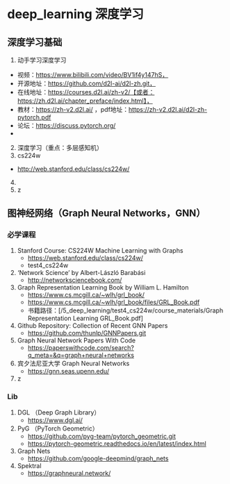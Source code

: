 # deep_learning 深度学习

## 深度学习基础
    
1. 动手学习深度学习
- 视频：https://www.bilibili.com/video/BV1if4y147hS，
- 开源地址：https://github.com/d2l-ai/d2l-zh.git，
- 在线地址：https://courses.d2l.ai/zh-v2/【或者：https://zh.d2l.ai/chapter_preface/index.html】，
- 教材：https://zh-v2.d2l.ai/  ，pdf地址：https://zh-v2.d2l.ai/d2l-zh-pytorch.pdf
- 论坛：https://discuss.pytorch.org/
- 
2.  深度学习（重点：多层感知机）
3.  cs224w
- http://web.stanford.edu/class/cs224w/
4. 
5. z


## 图神经网络（Graph Neural Networks，GNN）

### 必学课程
1. Stanford Course: CS224W Machine Learning with Graphs
   - https://web.stanford.edu/class/cs224w/
   - test4_cs224w
2. ‘Network Science’ by Albert-László Barabási
   - http://networksciencebook.com/
3. Graph Representation Learning Book by William L. Hamilton
   - https://www.cs.mcgill.ca/~wlh/grl_book/
   - https://www.cs.mcgill.ca/~wlh/grl_book/files/GRL_Book.pdf
   - 书籍路径：[/5_deep_learning/test4_cs224w/course_materials/Graph Representation Learning GRL_Book.pdf]
4. Github Repository: Collection of Recent GNN Papers
   - https://github.com/thunlp/GNNPapers.git
5. Graph Neural Network Papers With Code
   - https://paperswithcode.com/search?q_meta=&q=graph+neural+networks
6. 宾夕法尼亚大学 Graph Neural Networks 
   - https://gnn.seas.upenn.edu/
7. z


### Lib
    
1. DGL （Deep Graph Library）
   - https://www.dgl.ai/
2. PyG （PyTorch Geometric）
   - https://github.com/pyg-team/pytorch_geometric.git
   - https://pytorch-geometric.readthedocs.io/en/latest/index.html
3. Graph Nets
   - https://github.com/google-deepmind/graph_nets
4. Spektral
   - https://graphneural.network/
